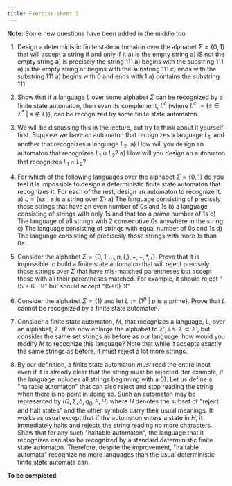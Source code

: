 ```yaml
---
title: Exercise sheet 3
---
```


**Note:** Some new questions have been added in the middle too

1. Design a deterministic finite state automaton over the alphabet $\Sigma=\{0,1\}$ that will accept a string if and only if it 
   a) is the empty string
   a) iS not the empty string
   a) is precisely the string $111$
   a) begins with the substring $111$
   a) is the empty string or begins with the substring $111$
   c) ends with the substring $111$
   a) begins with $0$ and ends with $1$
   a) contains the substring $111$
   
4. Show that if a language $L$ over some alphabet $\Sigma$ can be recognized by a finite state automaton, then even its complement, $L^c$ (where $L^c := \{s \in \Sigma^* \ |\ s \not\in L\}$), can be recognized by some finite state automaton.

2. We will be discussing this in the lecture, but try to think about it yourself first. Suppose we have an automaton that recognizes a language $L_1$, and another that recognizes a language $L_2$. 
   a) How will you design an automaton that recognizes $L_1 \cup L_2$?
   a) How will you design an automaton that recognizes $L_1 \cap L_2$?


3. For which of the following languages over the alphabet $\Sigma=\{0, 1\}$ do you feel it is impossible to design a deterministic finite state automaton that recognizes it. For each of the rest, design an automaton to recognize it.
   a) $L = \{ ss\ |\ s\ \mathrm{is\ a\ string\ over}\ \Sigma \}$
   a) The language consisting of precisely those strings that have an even number of 0s and 1s
   b) a language consisting of strings with only 1s and that too a prime number of 1s
   c) The language of all strings with 2 consecutive 0s anywhere in the string
   c) The language consisting of strings with equal number of 0s and 1s
   d) The language consisting of precisesly those strings with more 1s than 0s.

4. Consider the alphabet $\Sigma = \{0,1,\ldots,n,(,),+,-,*,/\}$. Prove that it is impossible to build a finite state automaton that will reject precisely those strings over $\Sigma$ that have mis-matched parentheses but accept those with all their parentheses matched. For example, it should reject "(5 + 6 - 9" but should accept "(5+6)-9" 

4. Consider the alphabet $\Sigma = \{1\}$ and let $L := \{1^p \ |\ p\ \mathrm{is\ a\ prime}\}$. Prove that $L$ cannot be recognized by a finite state automaton.

2. Consider a finite state automaton, $M$, that recognizes a language, $L$, over an alphabet, $\Sigma$. If we now enlarge the alphabet to $\Sigma'$, i.e. $\Sigma \subset \Sigma'$, but consider the same set strings as before as our language, how would you modify $M$ to recognize this language? Note that while it accepts exactly the same strings as before, it must reject a lot more strings.

5. By our definition, a finite state automaton *must* read the entire input even if it is already clear that the string must be rejected (for example, if the language includes all strings beginning with a 0). Let us define a "haltable automaton" that can also reject and stop reading the string when there is no point in doing so. Such an automaton may be represented by $(Q, \Sigma, \delta, q_0, F, H)$ where $H$ denotes the subset of "reject and halt states" and the other symbols carry their usual meanings. It works as usual except that if the automaton enters a state in $H$, it immediately halts and rejects the string reading no more characters. Show that for any such "haltable automaton", the language that it recognizes can also be recognized by a standard deterministic finite state automaton. Therefore, despite the improvement, "haltable automata" recognize no more languages than the usual deterministic finite state automata can.

**To be completed**
